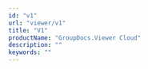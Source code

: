 ```yaml
---
id: "v1"
url: "viewer/v1"
title: "V1"
productName: "GroupDocs.Viewer Cloud"
description: ""
keywords: ""
---
```




